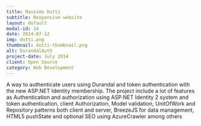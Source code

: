 ```yaml
---
title: Massimo Dutti
subtitle: Responsive website
layout: default
modal-id: 14
date: 2014-07-12
img: dutti.png
thumbnail: dutti-thumbnail.png
alt: DurandalAuth
project-date: July 2014
client: Open Source
category: Web Development
---
```

A way to authenticate users using Durandal and token authentication with the new ASP.NET Identity membership. The project include a lot of features as Authentication and authorization using ASP.NET Identity 2 system and token authentication, client Authorization, Model validation, UnitOfWork and Repository patterns both client and server, BreezeJS for data management, HTML5 pushState and  optional SEO using AzureCrawler among others
